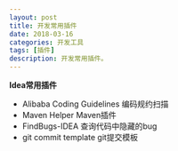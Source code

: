 ```yaml
---
layout: post
title: 开发常用插件
date: 2018-03-16
categories: 开发工具
tags: [插件]
description: 开发常用插件。
---
```


**Idea常用插件**
- Alibaba Coding Guidelines 编码规约扫描
- Maven Helper  Maven插件
- FindBugs-IDEA 查询代码中隐藏的bug
- git commit template   git提交模板   
